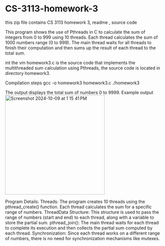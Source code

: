# CS-3113-homework-3
this zip file contains CS 3113 homework 3, readme ,  source code

This program shows the use of Pthreads in C to calculate the sum of integers from 0 to 999 using 10 threads. Each thread calculates the sum of 1000 numbers range (0 to 999). The main thread waits for all threads to finish their computation and then sums up the result of each thread to the total sum.

int the vm homework3.c is the source code that implements the multithreaded sum calculation using Pthreads, the source code is located in directory homework3.

Compilation steps
gcc -o homework3 homework3.c 
./homework3

The output displays the total sum of numbers 0 to 9999.
Example output<img width="321" alt="Screenshot 2024-10-09 at 1 15 41 PM" src="https://github.com/user-attachments/assets/b2b3febc-db63-4d1c-80b9-bb53a0efaec8">


Program Details:
Threads: The program creates 10 threads using the pthread_create() function. Each thread calculates the sum for a specific range of numbers.
ThreadData Structure: This structure is used to pass the range of numbers (start and end) to each thread, along with a variable to store the partial sum.
pthread_join(): The main thread waits for each thread to complete its execution and then collects the partial sum computed by each thread.
Synchronization: Since each thread works on a different range of numbers, there is no need for synchronization mechanisms like mutexes.
